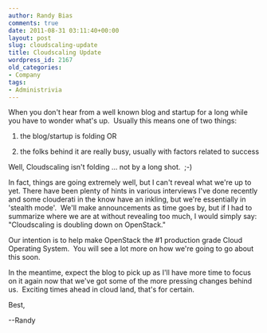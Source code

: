 ```yaml
---
author: Randy Bias
comments: true
date: 2011-08-31 03:11:40+00:00
layout: post
slug: cloudscaling-update
title: Cloudscaling Update
wordpress_id: 2167
old_categories:
- Company
tags:
- Administrivia
---
```


When you don't hear from a well known blog and startup for a long while you have to wonder what's up.  Usually this means one of two things:



	
  1. the blog/startup is folding OR

	
  2. the folks behind it are really busy, usually with factors related to success


Well, Cloudscaling isn't folding ... not by a long shot.  ;-)

In fact, things are going extremely well, but I can't reveal what we're up to yet. There have been plenty of hints in various interviews I've done recently and some clouderati in the know have an inkling, but we're essentially in 'stealth mode'.  We'll make announcements as time goes by, but if I had to summarize where we are at without revealing too much, I would simply say: "Cloudscaling is doubling down on OpenStack."

Our intention is to help make OpenStack the #1 production grade Cloud Operating System.  You will see a lot more on how we're going to go about this soon.

In the meantime, expect the blog to pick up as I'll have more time to focus on it again now that we've got some of the more pressing changes behind us.  Exciting times ahead in cloud land, that's for certain.

Best,

--Randy
